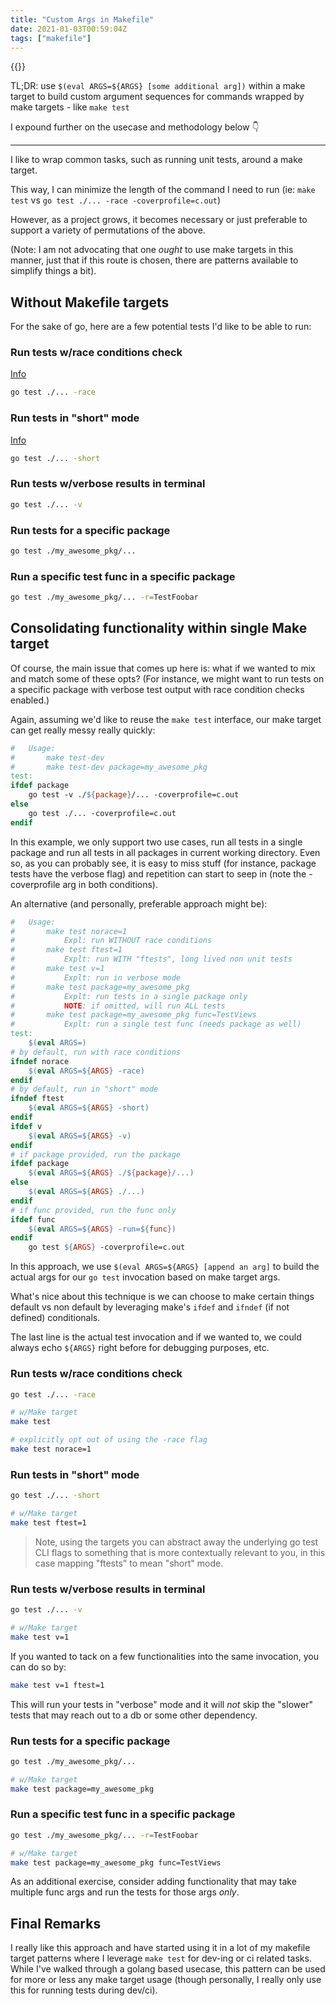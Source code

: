 ```yaml
---
title: "Custom Args in Makefile"
date: 2021-01-03T00:59:04Z
tags: ["makefile"]
---
```


{{<toc>}}


TL;DR: use `$(eval ARGS=${ARGS} [some additional arg])` within a make target to build custom argument sequences for commands wrapped by make targets - like `make test`

I expound further on the usecase and methodology below 👇

---

I like to wrap common tasks, such as running unit tests, around a make target.

This way, I can minimize the length of the command I need to run (ie: `make test` vs `go test ./... -race -coverprofile=c.out`)

However, as a project grows, it becomes necessary or just preferable to support a variety of permutations of the above. 

(Note: I am not advocating that one _ought_ to use make targets in this manner, just that if this route is chosen, there are patterns available to simplify things a bit).

## Without Makefile targets
For the sake of go, here are a few potential tests I'd like to be able to run:

### Run tests w/race conditions check

[Info](https://golang.org/doc/articles/race_detector.html)

```bash
go test ./... -race
```

### Run tests in "short" mode

[Info](https://golang.org/pkg/testing/#Short)

```bash
go test ./... -short
```
### Run tests w/verbose results in terminal

```bash
go test ./... -v
```

### Run tests for a specific package

```bash
go test ./my_awesome_pkg/...
```

### Run a specific test func in a specific package

```bash
go test ./my_awesome_pkg/... -r=TestFoobar
```

## Consolidating functionality within single Make target

Of course, the main issue that comes up here is: what if we wanted to mix and match some of these opts? (For instance, we might want to run tests on a specific package with verbose test output with race condition checks enabled.)

Again, assuming we'd like to reuse the `make test` interface, our make target can get really messy really quickly:

```Makefile
#   Usage:
#       make test-dev
#       make test-dev package=my_awesome_pkg
test:
ifdef package 
	go test -v ./${package}/... -coverprofile=c.out
else
	go test ./... -coverprofile=c.out
endif
```

In this example, we only support two use cases, run all tests in a single package and run all tests in all packages in current working directory. Even so, as you can probably see, it is easy to miss stuff (for instance, package tests have the verbose flag) and repetition can start to seep in (note the -coverprofile arg in both conditions).

An alternative (and personally, preferable approach might be):

```Makefile
#   Usage:
# 		make test norace=1
# 			Expl: run WITHOUT race conditions
# 		make test ftest=1
# 			Explt: run WITH "ftests", long lived non unit tests
# 		make test v=1
# 			Explt: run in verbose mode
# 		make test package=my_awesome_pkg
# 			Explt: run tests in a single package only
# 			NOTE: if omitted, will run ALL tests
# 		make test package=my_awesome_pkg func=TestViews
# 			Explt: run a single test func (needs package as well)
test:
	$(eval ARGS=)
# by default, run with race conditions
ifndef norace
	$(eval ARGS=${ARGS} -race)
endif
# by default, run in "short" mode
ifndef ftest
	$(eval ARGS=${ARGS} -short)
endif
ifdef v
	$(eval ARGS=${ARGS} -v)
endif
# if package provided, run the package
ifdef package
	$(eval ARGS=${ARGS} ./${package}/...)
else
	$(eval ARGS=${ARGS} ./...)
endif
# if func provided, run the func only
ifdef func
	$(eval ARGS=${ARGS} -run=${func})
endif
	go test ${ARGS} -coverprofile=c.out
```

In this approach, we use `$(eval ARGS=${ARGS} [append an arg]` to build the actual args for our `go test` invocation based on make target args.

What's nice about this technique is we can choose to make certain things default vs non default by leveraging make's `ifdef` and `ifndef` (if not defined) conditionals.

The last line is the actual test invocation and if we wanted to, we could always echo `${ARGS}` right before for debugging purposes, etc.

### Run tests w/race conditions check

```bash
go test ./... -race

# w/Make target
make test

# explicitly opt out of using the -race flag
make test norace=1
```

### Run tests in "short" mode

```bash
go test ./... -short

# w/Make target
make test ftest=1
```
> Note, using the targets you can abstract away the underlying go test CLI flags to something that is more contextually relevant to you, in this case mapping "ftests" to mean "short" mode.

### Run tests w/verbose results in terminal

```bash
go test ./... -v

# w/Make target
make test v=1
```

If you wanted to tack on a few functionalities into the same invocation, you can do so by:

```bash
make test v=1 ftest=1
```

This will run your tests in "verbose" mode and it will _not_ skip the "slower" tests that may reach out to a db or some other dependency.

### Run tests for a specific package

```bash
go test ./my_awesome_pkg/...

# w/Make target
make test package=my_awesome_pkg
```

### Run a specific test func in a specific package

```bash
go test ./my_awesome_pkg/... -r=TestFoobar

# w/Make target
make test package=my_awesome_pkg func=TestViews
```

As an additional exercise, consider adding functionality that may take multiple func args and run the tests for those args _only_.


## Final Remarks

I really like this approach and have started using it in a lot of my makefile target patterns where I leverage `make test` for dev-ing or ci related tasks. While I've walked through a golang based usecase, this pattern can be used for more or less any make target usage (though personally, I really only use this for running tests during dev/ci).